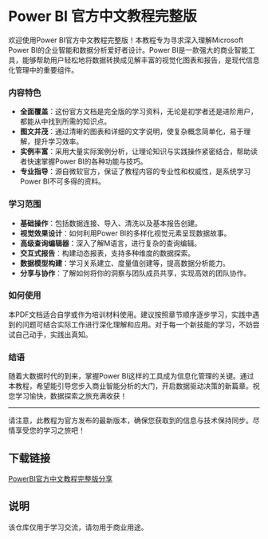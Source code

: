# Power BI 官方中文教程完整版

欢迎使用Power BI官方中文教程完整版！本教程专为寻求深入理解Microsoft Power BI的企业智能和数据分析爱好者设计。Power BI是一款强大的商业智能工具，能够帮助用户轻松地将数据转换成见解丰富的视觉化图表和报告，是现代信息化管理中的重要组件。

### 内容特色

- **全面覆盖**：这份官方文档是完全版的学习资料，无论是初学者还是进阶用户，都能从中找到所需的知识点。
- **图文并茂**：通过清晰的图表和详细的文字说明，使复杂概念简单化，易于理解，提升学习效率。
- **实例丰富**：采用大量实际案例分析，让理论知识与实践操作紧密结合，帮助读者快速掌握Power BI的各种功能与技巧。
- **专业指导**：源自微软官方，保证了教程内容的专业性和权威性，是系统学习Power BI不可多得的资料。

### 学习范围

- **基础操作**：包括数据连接、导入、清洗以及基本报告创建。
- **视觉效果设计**：如何利用Power BI的多样化视觉元素呈现数据故事。
- **高级查询编辑器**：深入了解M语言，进行复杂的查询编辑。
- **交互式报告**：构建动态报表，支持多种维度的数据探索。
- **数据模型构建**：学习关系建立、度量值创建等，提高数据分析能力。
- **分享与协作**：了解如何将你的洞察与团队成员共享，实现高效的团队协作。

### 如何使用

本PDF文档适合自学或作为培训材料使用。建议按照章节顺序逐步学习，实践中遇到的问题可结合实际工作进行深化理解和应用。对于每一个新技能的学习，不妨尝试自己动手，实践出真知。

### 结语

随着大数据时代的到来，掌握Power BI这样的工具成为信息化管理的关键。通过本教程，希望能引导您步入商业智能分析的大门，开启数据驱动决策的新篇章。祝您学习愉快，数据探索之旅充满收获！

---

请注意，此教程为官方发布的最新版本，确保您获取到的信息与技术保持同步。尽情享受您的学习之旅吧！

## 下载链接
[PowerBI官方中文教程完整版分享](https://pan.quark.cn/s/42d1caf8bf4d)

## 说明

该仓库仅用于学习交流，请勿用于商业用途。
